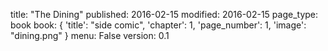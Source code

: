 title: "The Dining"
published: 2016-02-15
modified: 2016-02-15
page_type: book
book: { 'title': "side comic", 'chapter': 1, 'page_number': 1, 'image': "dining.png" }
menu: False
version: 0.1
